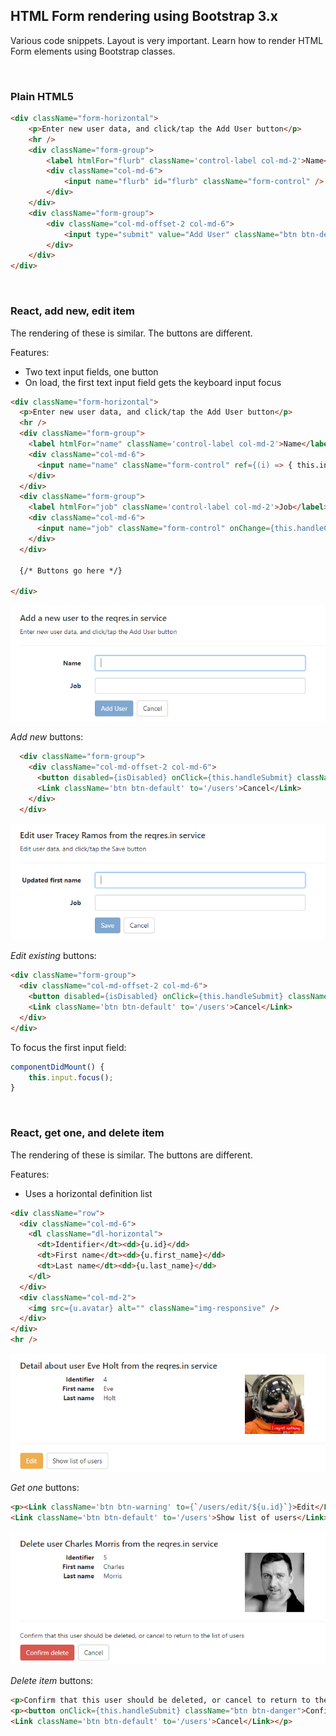 ## HTML Form rendering using Bootstrap 3.x

Various code snippets. Layout is very important. Learn how to render HTML Form elements using Bootstrap classes.

<br>

### Plain HTML5

```html
<div className="form-horizontal">
    <p>Enter new user data, and click/tap the Add User button</p>
    <hr />
    <div className="form-group">
        <label htmlFor="flurb" className='control-label col-md-2'>Name</label>
        <div className="col-md-6">
            <input name="flurb" id="flurb" className="form-control" />
        </div>
    </div>
    <div className="form-group">
        <div className="col-md-offset-2 col-md-6">
            <input type="submit" value="Add User" className="btn btn-default" />
        </div>
    </div>
</div>
```

<br>

### React, add new, edit item

The rendering of these is similar. The buttons are different.

Features:
* Two text input fields, one button
* On load, the first text input field gets the keyboard input focus

```html
<div className="form-horizontal">
  <p>Enter new user data, and click/tap the Add User button</p>
  <hr />
  <div className="form-group">
    <label htmlFor="name" className='control-label col-md-2'>Name</label>
    <div className="col-md-6">
      <input name="name" className="form-control" ref={(i) => { this.input = i; }} onChange={this.handleChange} />
    </div>
  </div>
  <div className="form-group">
    <label htmlFor="job" className='control-label col-md-2'>Job</label>
    <div className="col-md-6">
      <input name="job" className="form-control" onChange={this.handleChange} />
    </div>
  </div>

  {/* Buttons go here */}  

</div>
```

![Add new](images/react-form-bootstrap-add.png)

*Add new* buttons:

```html
  <div className="form-group">
    <div className="col-md-offset-2 col-md-6">
      <button disabled={isDisabled} onClick={this.handleSubmit} className="btn btn-primary">Add User</button>&nbsp;&nbsp;
      <Link className='btn btn-default' to='/users'>Cancel</Link>
    </div>
  </div>
```

![Add new](images/react-form-bootstrap-edit.png)

*Edit existing* buttons:

```html
<div className="form-group">
  <div className="col-md-offset-2 col-md-6">
    <button disabled={isDisabled} onClick={this.handleSubmit} className="btn btn-primary">Save</button>&nbsp;&nbsp;
    <Link className='btn btn-default' to='/users'>Cancel</Link>
  </div>
</div>
```

To focus the first input field:

```js
componentDidMount() {
    this.input.focus();
}
```

<br>

### React, get one, and delete item

The rendering of these is similar. The buttons are different.

Features:
* Uses a horizontal definition list

```html
<div className="row">
  <div className="col-md-6">
    <dl className="dl-horizontal">
      <dt>Identifier</dt><dd>{u.id}</dd>
      <dt>First name</dt><dd>{u.first_name}</dd>
      <dt>Last name</dt><dd>{u.last_name}</dd>
    </dl>
  </div>
  <div className="col-md-2">
    <img src={u.avatar} alt="" className="img-responsive" />
  </div>
</div>
<hr />
```

![Add new](images/react-form-bootstrap-detail.png)

*Get one* buttons:

```html
<p><Link className='btn btn-warning' to={`/users/edit/${u.id}`}>Edit</Link>&nbsp;&nbsp;
<Link className='btn btn-default' to='/users'>Show list of users</Link></p>
```

![Add new](images/react-form-bootstrap-delete.png)

*Delete item* buttons:

```html
<p>Confirm that this user should be deleted, or cancel to return to the list of users</p>
<p><button onClick={this.handleSubmit} className="btn btn-danger">Confirm delete</button>&nbsp;&nbsp;
<Link className='btn btn-default' to='/users'>Cancel</Link></p>
```

<br>
